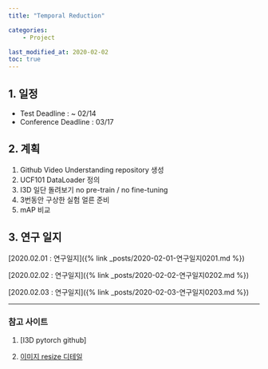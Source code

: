 ```yaml
---
title: "Temporal Reduction"

categories:
    - Project

last_modified_at: 2020-02-02
toc: true
---
```


## 1. 일정

- Test Deadline : ~ 02/14
- Conference Deadline : 03/17

## 2. 계획

1. Github Video Understanding repository 생성
2. UCF101 DataLoader 정의
3. I3D 일단 돌려보기 no pre-train / no fine-tuning
4. 3번동안 구상한 실험 얼른 준비
5. mAP 비교

## 3. 연구 일지

[2020.02.01 : 연구일지]({% link _posts/2020-02-01-연구일지0201.md %})

[2020.02.02 : 연구일지]({% link _posts/2020-02-02-연구일지0202.md %})

[2020.02.03 : 연구일지]({% link _posts/2020-02-03-연구일지0203.md %})

<hr>

### 참고 사이트

1. [I3D pytorch github]

2. [이미지 resize 디테일](https://076923.github.io/posts/Python-opencv-8/)
